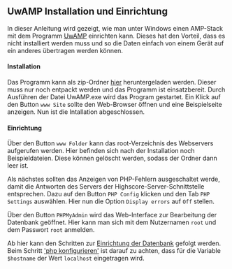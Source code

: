 ## UwAMP Installation und Einrichtung
In dieser Anleitung wird gezeigt, wie man unter Windows einen AMP-Stack mit dem Programm [UwAMP](https://www.uwamp.com/en/) einrichten kann.
Dieses hat den Vorteil, dass es nicht installiert werden muss und so die Daten einfach von einem Gerät auf ein anderes übertragen werden können.

#### Installation
Das Programm kann als zip-Ordner [hier](https://www.uwamp.com/en/?page=download) heruntergeladen werden.
Dieser muss nur noch entpackt werden und das Programm ist einsatzbereit.
Durch Ausführen der Datei UwAMP.exe wird das Program gestartet.
Ein Klick auf den Button `www Site` sollte den Web-Browser öffnen und eine Beispielseite anzeigen.
Nun ist die Intallation abgeschlossen.

#### Einrichtung
Über den Button `www Folder` kann das root-Verzeichnis des Webservers aufgerufen werden.
Hier befinden sich nach der Installation noch Beispieldateien.
Diese können gelöscht werden, sodass der Ordner dann leer ist.

Als nächstes sollten das Anzeigen von PHP-Fehlern ausgeschaltet werde, damit die Antworten des Servers der Highscore-Server-Schnittstelle entsprechen.
Dazu auf den Button `PHP Config` klicken und den Tab `PHP Settings` auswählen.
Hier nun die Option `Display errors` auf `Off` stellen.

Über den Button `PHPMyAdmin` wird das Web-Interface zur Bearbeitung der Datenbank geöffnet.
Hier kann man sich mit dem Nutzernamen `root` und dem Passwort `root` anmelden.

Ab hier kann den Schritten zur [Einrichtung der Datenbank](README.md#einrichtung-der-datenbank) gefolgt werden.
Beim Schritt ['php konfigurieren'](README.md#php-konfigurieren) ist darauf zu achten, dass für die Variable `$hostname` der Wert `localhost` eingetragen wird.
